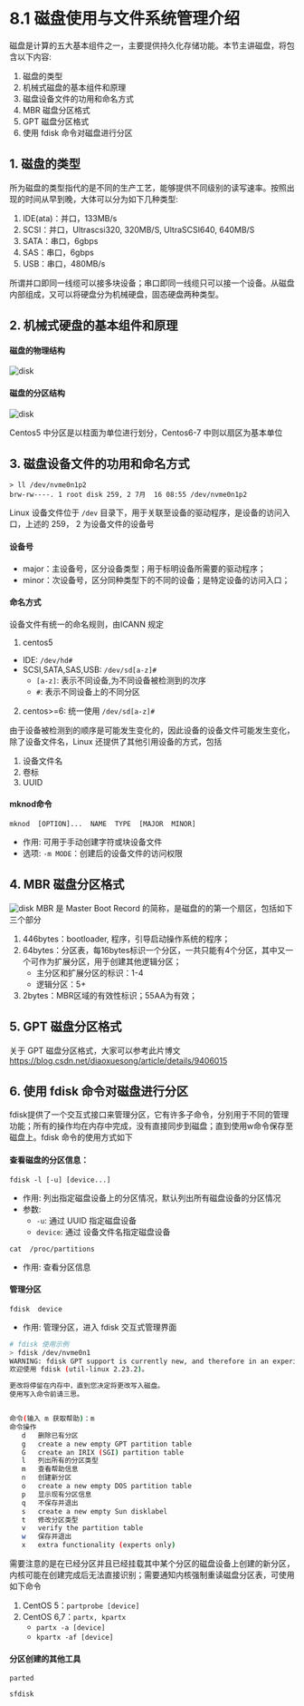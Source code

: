# 8.1 磁盘使用与文件系统管理介绍
磁盘是计算的五大基本组件之一，主要提供持久化存储功能。本节主讲磁盘，将包含以下内容:
1. 磁盘的类型
2. 机械式磁盘的基本组件和原理
3. 磁盘设备文件的功用和命名方式
4. MBR 磁盘分区格式
5. GPT 磁盘分区格式
6. 使用 fdisk 命令对磁盘进行分区

## 1. 磁盘的类型
所为磁盘的类型指代的是不同的生产工艺，能够提供不同级别的读写速率。按照出现的时间从早到晚，大体可以分为如下几种类型:
1. IDE(ata)：并口，133MB/s
2. SCSI：并口，Ultrascsi320, 320MB/S, UltraSCSI640, 640MB/S
3. SATA：串口，6gbps
4. SAS：串口，6gbps
5. USB：串口，480MB/s

所谓并口即同一线缆可以接多块设备；串口即同一线缆只可以接一个设备。从磁盘内部组成，又可以将硬盘分为机械硬盘，固态硬盘两种类型。


## 2. 机械式硬盘的基本组件和原理
#### 磁盘的物理结构
![disk](../images/8/disk_structure.jpg)

#### 磁盘的分区结构
![disk](../images/8/parted.jpg)

Centos5 中分区是以柱面为单位进行划分，Centos6-7 中则以扇区为基本单位

## 3. 磁盘设备文件的功用和命名方式
```
> ll /dev/nvme0n1p2
brw-rw----. 1 root disk 259, 2 7月  16 08:55 /dev/nvme0n1p2
```
Linux 设备文件位于 `/dev` 目录下，用于关联至设备的驱动程序，是设备的访问入口，上述的 259， 2 为设备文件的设备号

#### 设备号
- major：主设备号，区分设备类型；用于标明设备所需要的驱动程序；
- minor：次设备号，区分同种类型下的不同的设备；是特定设备的访问入口；

#### 命名方式
设备文件有统一的命名规则，由ICANN 规定
1. centos5
  - IDE: `/dev/hd#`
  - SCSI,SATA,SAS,USB: `/dev/sd[a-z]#`
    - `[a-z]`: 表示不同设备,为不同设备被检测到的次序
    - `#`: 表示不同设备上的不同分区
2. centos>=6: 统一使用 `/dev/sd[a-z]#`

由于设备被检测到的顺序是可能发生变化的，因此设备的设备文件可能发生变化，除了设备文件名，Linux 还提供了其他引用设备的方式，包括
1. 设备文件名
2. 卷标
3. UUID

#### mknod命令
`mknod  [OPTION]...  NAME  TYPE  [MAJOR  MINOR]`
- 作用: 可用于手动创建字符或块设备文件
- 选项: `-m MODE`：创建后的设备文件的访问权限


## 4. MBR 磁盘分区格式
![disk](../images/8/mbr.jpg)
MBR 是 Master Boot Record 的简称，是磁盘的的第一个扇区，包括如下三个部分
1. 446bytes：bootloader, 程序，引导启动操作系统的程序；
2. 64bytes：分区表，每16bytes标识一个分区，一共只能有4个分区，其中又一个可作为扩展分区，用于创建其他逻辑分区；
	- 主分区和扩展分区的标识：1-4
	- 逻辑分区：5+
3. 2bytes：MBR区域的有效性标识；55AA为有效；

## 5. GPT 磁盘分区格式
关于 GPT 磁盘分区格式，大家可以参考此片博文 https://blog.csdn.net/diaoxuesong/article/details/9406015

## 6. 使用 fdisk 命令对磁盘进行分区
fdisk提供了一个交互式接口来管理分区，它有许多子命令，分别用于不同的管理功能；所有的操作均在内存中完成，没有直接同步到磁盘；直到使用w命令保存至磁盘上。fdisk 命令的使用方式如下

#### 查看磁盘的分区信息：
`fdisk -l [-u] [device...]`
- 作用: 列出指定磁盘设备上的分区情况，默认列出所有磁盘设备的分区情况
- 参数:
  - `-u`: 通过 UUID 指定磁盘设备
  - `device`: 通过 设备文件名指定磁盘设备

`cat  /proc/partitions`
- 作用: 查看分区信息

#### 管理分区
`fdisk  device`
- 作用: 管理分区，进入 fdisk 交互式管理界面

```bash
# fdisk 使用示例
> fdisk /dev/nvme0n1
WARNING: fdisk GPT support is currently new, and therefore in an experimental phase. Use at your own discretion.
欢迎使用 fdisk (util-linux 2.23.2)。

更改将停留在内存中，直到您决定将更改写入磁盘。
使用写入命令前请三思。


命令(输入 m 获取帮助)：m
命令操作
   d   删除已有分区
   g   create a new empty GPT partition table
   G   create an IRIX (SGI) partition table
   l   列出所有的分区类型
   m   查看帮助信息
   n   创建新分区
   o   create a new empty DOS partition table
   p   显示现有分区信息
   q   不保存并退出
   s   create a new empty Sun disklabel
   t   修改分区类型
   v   verify the partition table
   w   保存并退出
   x   extra functionality (experts only)
```

需要注意的是在已经分区并且已经挂载其中某个分区的磁盘设备上创建的新分区，内核可能在创建完成后无法直接识别；需要通知内核强制重读磁盘分区表，可使用如下命令
1. CentOS 5：`partprobe [device]`
2. CentOS 6,7：`partx, kpartx`
    - `partx -a [device]`
    - `kpartx -af [device]`

#### 分区创建的其他工具
`parted`

`sfdisk`  

